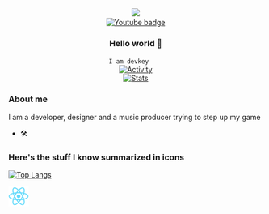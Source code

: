 <div id="header" align="center">
    <img src="https://github.com/Devkeystuff/devkey/blob/master/devkey-rotate.gif" width="200" />
    <div id="badges">
        <a href="https://www.youtube.com/channel/UCWDGpdPtIXArZZTJrSfXqmw">
            <img src="https://shields.io/badge/youtube-red?logo=youtube&logoColor=white&style=for-the-badge" alt="Youtube badge" />
        </a>
    </div>
    <h3>Hello world 👋</h3>
    <code>I am devkey</code>&nbsp; &nbsp; &nbsp; &nbsp;
    <div>
        <a href="https://git.io/streak-stats">
            <img src="https://github-readme-streak-stats.herokuapp.com?user=Devkeystuff&theme=dark&hide_border=true&date_format=M%20j%5B%2C%20Y%5D" alt="Activity" />
        </a>
    </div>
    <a href="https://github.com/anuraghazra/github-readme-stats">
            <img src="https://github-readme-stats.vercel.app/api/top-langs/?username=devkeystuff&layout=compact&theme=dark&hide_border=true" alt="Stats" />
        </a>
</div>



### About me

I am a developer, designer and a music producer trying to step up my game
- :hammer_and_wrench:


### Here's the stuff I know summarized in icons

<div id="icons">
    
</div>

<!-- [![GitHub Streak](https://github-readme-streak-stats.herokuapp.com?user=Devkeystuff&theme=dark&hide_border=true&date_format=M%20j%5B%2C%20Y%5D)](https://git.io/streak-stats) -->

[![Top Langs](https://github-readme-stats.vercel.app/api/top-langs/?username=devkeystuff&layout=compact&theme=dark&hide_border=true)](https://github.com/anuraghazra/github-readme-stats)

<div>
    <img src="https://github.com/devicons/devicon/blob/master/icons/react/react-original.svg" title="React" width="40" height="40" alt="React"/>&nbsp;
</div>
